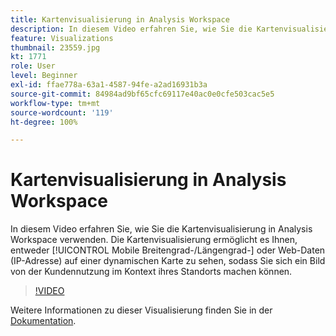 ```yaml
---
title: Kartenvisualisierung in Analysis Workspace
description: In diesem Video erfahren Sie, wie Sie die Kartenvisualisierung in Analysis Workspace verwenden. Die Kartenvisualisierung ermöglicht es Ihnen, entweder Mobile- (Breitengrad/Längengrad) oder Web-Daten (IP-Adresse) auf einer dynamischen Karte zu sehen, sodass Sie sich ein Bild von der Kundennutzung im Kontext ihres Standorts machen können.
feature: Visualizations
thumbnail: 23559.jpg
kt: 1771
role: User
level: Beginner
exl-id: ffae778a-63a1-4587-94fe-a2ad16931b3a
source-git-commit: 84984ad9bf65cfc69117e40ac0e0cfe503cac5e5
workflow-type: tm+mt
source-wordcount: '119'
ht-degree: 100%

---
```


# Kartenvisualisierung in Analysis Workspace

In diesem Video erfahren Sie, wie Sie die Kartenvisualisierung in Analysis Workspace verwenden. Die Kartenvisualisierung ermöglicht es Ihnen, entweder [!UICONTROL Mobile Breitengrad-/Längengrad-] oder Web-Daten (IP-Adresse) auf einer dynamischen Karte zu sehen, sodass Sie sich ein Bild von der Kundennutzung im Kontext ihres Standorts machen können.

>[!VIDEO](https://video.tv.adobe.com/v/41504/?quality=12&learn=on&captions=ger)

Weitere Informationen zu dieser Visualisierung finden Sie in der [Dokumentation](https://experienceleague.adobe.com/docs/analytics/analyze/analysis-workspace/visualizations/map-visualization.html?lang=de).
